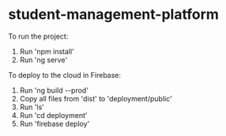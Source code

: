 # student-management-platform

To run the project:
1. Run 'npm install'
2. Run 'ng serve'

To deploy to the cloud in Firebase:
1. Run 'ng build --prod'
2. Copy all files from 'dist' to 'deployment/public'
3. Run 'ls'
4. Run 'cd deployment'
5. Run 'firebase deploy'